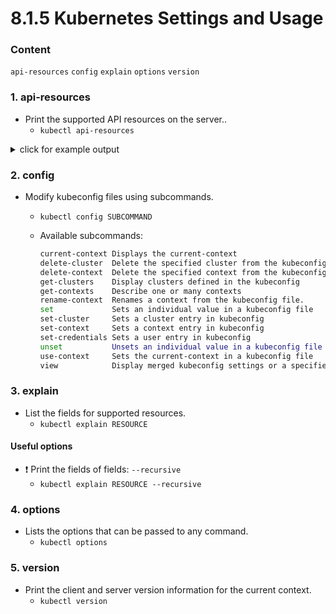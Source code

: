 # 8.1.5 Kubernetes Settings and Usage

### Content

`api-resources` `config` `explain` `options` `version`

### 1. api-resources

- Print the supported API resources on the server..
  - `kubectl api-resources`

<details>
  <summary>click for example output</summary>

    NAME                              SHORTNAMES   APIVERSION                             NAMESPACED   KIND
    bindings                                       v1                                     true         Binding
    componentstatuses                 cs           v1                                     false        ComponentStatus
    configmaps                        cm           v1                                     true         ConfigMap
    endpoints                         ep           v1                                     true         Endpoints
    events                            ev           v1                                     true         Event
    limitranges                       limits       v1                                     true         LimitRange
    namespaces                        ns           v1                                     false        Namespace
    nodes                             no           v1                                     false        Node
    ...
</details>

### 2. config

- Modify kubeconfig files using subcommands.
  - `kubectl config SUBCOMMAND`
  - Available subcommands:

    ```bash
    current-context Displays the current-context
    delete-cluster  Delete the specified cluster from the kubeconfig
    delete-context  Delete the specified context from the kubeconfig
    get-clusters    Display clusters defined in the kubeconfig
    get-contexts    Describe one or many contexts
    rename-context  Renames a context from the kubeconfig file.
    set             Sets an individual value in a kubeconfig file
    set-cluster     Sets a cluster entry in kubeconfig
    set-context     Sets a context entry in kubeconfig
    set-credentials Sets a user entry in kubeconfig
    unset           Unsets an individual value in a kubeconfig file
    use-context     Sets the current-context in a kubeconfig file
    view            Display merged kubeconfig settings or a specified kubeconfig file
    ```

### 3. explain

- List the fields for supported resources.
  - `kubectl explain RESOURCE`

#### Useful options

- ❗️ Print the fields of fields: `--recursive`
  - `kubectl explain RESOURCE --recursive`

### 4. options

- Lists the options that can be passed to any command.
  - `kubectl options`

### 5. version

- Print the client and server version information for the current context.
  - `kubectl version`
